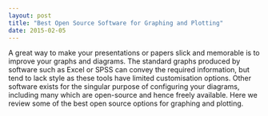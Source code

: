 ```yaml
---
layout: post
title: "Best Open Source Software for Graphing and Plotting"
date: 2015-02-05
---
```

A great way to make your presentations or papers slick and memorable is to improve your graphs and diagrams. The standard graphs produced by software such as Excel or SPSS  can convey the required information, but tend to lack style as these tools have limited customisation options. Other software exists for the singular purpose of configuring your diagrams, including many which are open-source and hence freely available. Here we review some of the best open source options for graphing and plotting. 
